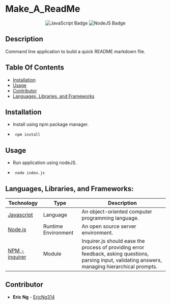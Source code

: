 # Make_A_ReadMe
<div align="center">
 <img src="https://img.shields.io/badge/JavaScript-323330?style=flat&logo=javascript&logoColor=F7DF1E" alt="JavaScript Badge"/>
 <img src="https://img.shields.io/badge/Node.js-43853D?style=flat&logo=node.js&logoColor=white" alt="NodeJS Badge"/>
</div>

## Description 
Command line application to build a quick README markdown file.

## Table Of Contents 
 - [Installation](#installation) 
 - [Usage](#usage) 
 - [Contributor](#contributor)
 - [Languages, Libraries, and Frameworks](#languages)

## Installation 
 - Install using npm package manager. 
 - ```
    npm install
    ``` 

## Usage 
 - Run application using nodeJS.
 - ```
    node index.js
    ``` 

<div id='languages'></div>

## **Languages, Libraries, and Frameworks:**

| Technology | Type | Description |
| ----------- | ----- | -------- |
| [Javascript](https://www.javascript.com/) | Language | An object-oriented computer programming language. |
| [Node.js](https://nodejs.org/en/) | Runtime Environment | An open source server environment. |
| [NPM - inquirer](https://www.npmjs.com/package/inquirer) | Module | Inquirer.js should ease the process of providing error feedback, asking questions, parsing input, validating answers, managing hierarchical prompts. |


## Contributor 
 - **Eric Ng**  - [EricNg314](https://github.com/EricNg314) 

